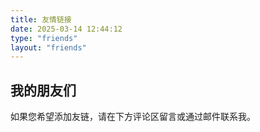 ```yaml
---
title: 友情链接
date: 2025-03-14 12:44:12
type: "friends"
layout: "friends"
---
```


## 我的朋友们

<!-- 这里可以添加友情链接，matery主题会自动渲染 -->

如果您希望添加友链，请在下方评论区留言或通过邮件联系我。
